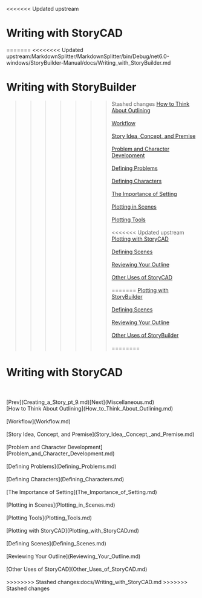 <<<<<<< Updated upstream
# Writing with StoryCAD #
=======
<<<<<<<< Updated upstream:MarkdownSplitter/MarkdownSplitter/bin/Debug/net6.0-windows/StoryBuilder-Manual/docs/Writing_with_StoryBuilder.md
# Writing with StoryBuilder #
>>>>>>> Stashed changes
[How to Think About Outlining](How_to_Think_About_Outlining.md) <br/><br/>
[Workflow](Workflow.md) <br/><br/>
[Story Idea, Concept, and Premise](Story_Idea,_Concept,_and_Premise.md) <br/><br/>
[Problem and Character  Development](Problem_and_Character_Development.md) <br/><br/>
[Defining Problems](Defining_Problems.md) <br/><br/>
[Defining Characters](Defining_Characters.md) <br/><br/>
[The Importance of Setting](The_Importance_of_Setting.md) <br/><br/>
[Plotting in Scenes](Plotting_in_Scenes.md) <br/><br/>
[Plotting Tools](Plotting_Tools.md) <br/><br/>
<<<<<<< Updated upstream
[Plotting with StoryCAD](Plotting_with_StoryCAD.md) <br/><br/>
[Defining Scenes](Defining_Scenes.md) <br/><br/>
[Reviewing Your Outline](Reviewing_Your_Outline.md) <br/><br/>
[Other Uses of StoryCAD](Other_Uses_of_StoryCAD.md) <br/><br/>
=======
[Plotting with StoryBuilder](Plotting_with_StoryBuilder.md) <br/><br/>
[Defining Scenes](Defining_Scenes.md) <br/><br/>
[Reviewing Your Outline](Reviewing_Your_Outline.md) <br/><br/>
[Other Uses of StoryBuilder](Other_Uses_of_StoryBuilder.md) <br/><br/>
========
# Writing with StoryCAD #
 <br/>
 <br/>
[Prev](Creating_a_Story_pt_9.md)[Next](Miscellaneous.md) <br/>
[How to Think About Outlining](How_to_Think_About_Outlining.md) <br/><br/>
[Workflow](Workflow.md) <br/><br/>
[Story Idea, Concept, and Premise](Story_Idea,_Concept,_and_Premise.md) <br/><br/>
[Problem and Character Development](Problem_and_Character_Development.md) <br/><br/>
[Defining Problems](Defining_Problems.md) <br/><br/>
[Defining Characters](Defining_Characters.md) <br/><br/>
[The Importance of Setting](The_Importance_of_Setting.md) <br/><br/>
[Plotting in Scenes](Plotting_in_Scenes.md) <br/><br/>
[Plotting Tools](Plotting_Tools.md) <br/><br/>
[Plotting with StoryCAD](Plotting_with_StoryCAD.md) <br/><br/>
[Defining Scenes](Defining_Scenes.md) <br/><br/>
[Reviewing Your Outline](Reviewing_Your_Outline.md) <br/><br/>
[Other Uses of StoryCAD](Other_Uses_of_StoryCAD.md) <br/><br/>
>>>>>>>> Stashed changes:docs/Writing_with_StoryCAD.md
>>>>>>> Stashed changes

